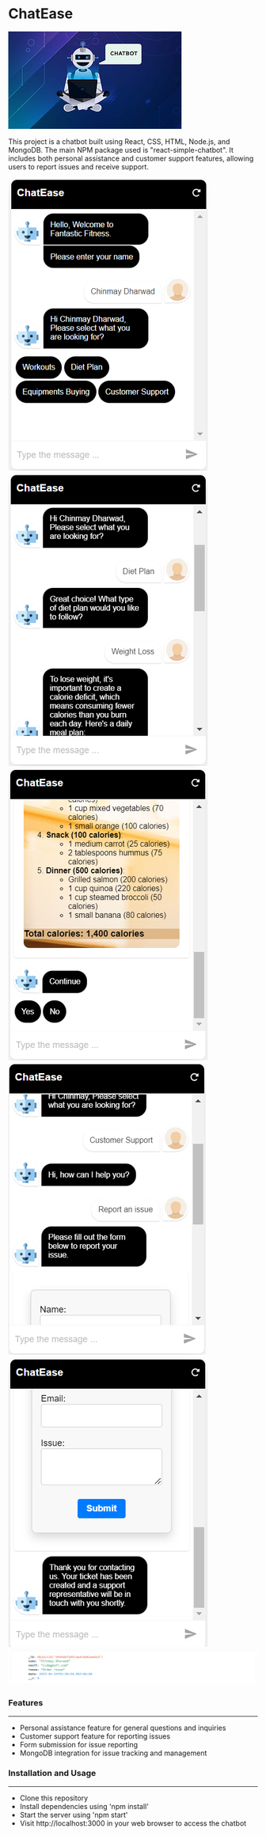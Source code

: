 # ChatEase

![title](https://github.com/ChinmayDharwad24/ChatEase/blob/master/readme_images/title.jpg)

This project is a chatbot built using React, CSS, HTML, Node.js, and MongoDB. The main NPM package used is "react-simple-chatbot". It includes both personal assistance and customer support features, allowing users to report issues and receive support.

![landing](https://github.com/ChinmayDharwad24/ChatEase/blob/master/readme_images/landing.png)
![options](https://github.com/ChinmayDharwad24/ChatEase/blob/master/readme_images/options.png)
![component](https://github.com/ChinmayDharwad24/ChatEase/blob/master/readme_images/component.png)
![customer_support](https://github.com/ChinmayDharwad24/ChatEase/blob/master/readme_images/customer_support.png)
![report_issue_form](https://github.com/ChinmayDharwad24/ChatEase/blob/master/readme_images/report_issue_form.png)
![db_record](https://github.com/ChinmayDharwad24/ChatEase/blob/master/readme_images/db_record.png)

### Features
-------------
- Personal assistance feature for general questions and inquiries
- Customer support feature for reporting issues
- Form submission for issue reporting
- MongoDB integration for issue tracking and management

### Installation and Usage
--------------
- Clone this repository
- Install dependencies using 'npm install'
- Start the server using 'npm start'
- Visit http://localhost:3000 in your web browser to access the chatbot

